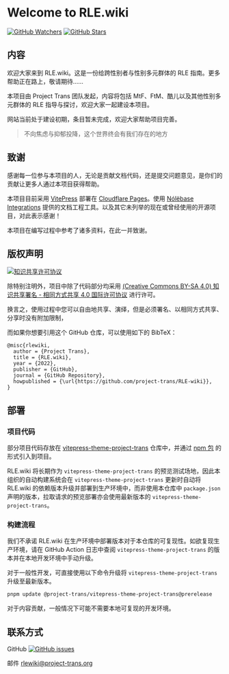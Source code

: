 # Welcome to **RLE.wiki**

[![GitHub Watchers][badge-gh-watch]][repo]
[![GitHub Stars][badge-gh-stars]][repo]

## 内容

欢迎大家来到 RLE.wiki。这是一份给跨性别者与性别多元群体的 RLE 指南。更多帮助正在路上，敬请期待……

本项目由 Project Trans 团队发起，内容将包括 MtF、FtM、酷儿以及其他性别多元群体的 RLE 指导与探讨，欢迎大家一起建设本项目。

网站当前处于建设初期，条目暂未完成，欢迎大家帮助项目完善。

> 不向焦虑与抑郁投降，这个世界终会有我们存在的地方

## 致谢

感谢每一位参与本项目的人，无论是贡献文档代码，还是提交问题意见，是你们的贡献让更多人通过本项目获得帮助。

本项目目前采用 [VitePress][vitepress-url] 部署在 [Cloudflare Pages][wiki-url]。使用 [Nólëbase Integrations][nolebase-integrations-url] 提供的文档工程工具。以及其它未列举的现在或曾经使用的开源项目，对此表示感谢！

本项目在编写过程中参考了诸多资料，在此一并致谢。

## 版权声明

[![知识共享许可协议][cc-img]][cc-url]

除特别注明外，项目中除了代码部分均采用 [(Creative Commons BY-SA 4.0) 知识共享署名 - 相同方式共享 4.0 国际许可协议][cc-url] 进行许可。

换言之，使用过程中您可以自由地共享、演绎，但是必须署名、以相同方式共享、分享时没有附加限制，

而如果你想要引用这个 GitHub 仓库，可以使用如下的 BibTeX：

```plain
@misc{rlewiki,
  author = {Project Trans},
  title = {RLE.wiki},
  year = {2022},
  publisher = {GitHub},
  journal = {GitHub Repository},
  howpublished = {\url{https://github.com/project-trans/RLE-wiki}},
}
```

## 部署

### 项目代码

部分项目代码存放在 [vitepress-theme-project-trans](https://github.com/project-trans/vitepress-theme-project-trans) 仓库中，并通过 [npm 包](https://www.npmjs.com/package/@project-trans/vitepress-theme-project-trans) 的形式引入到项目。

RLE.wiki 将长期作为 `vitepress-theme-project-trans` 的预览测试场地，因此本组织的自动构建系统会在 `vitepress-theme-project-trans` 更新时自动将 RLE.wiki 的依赖版本升级并部署到生产环境中，而非使用本仓库中 `package.json` 声明的版本，拉取请求的预览部署亦会使用最新版本的 `vitepress-theme-project-trans`。

### 构建流程

我们不承诺 RLE.wiki 在生产环境中部署版本对于本仓库的可复现性。如欲复现生产环境，请在 GitHub Action 日志中查阅 `vitepress-theme-project-trans` 的版本并在本地开发环境中手动升级。

对于一般性开发，可直接使用以下命令升级将 `vitepress-theme-project-trans` 升级至最新版本。

```bash
pnpm update @project-trans/vitepress-theme-project-trans@prerelease
```

对于内容贡献，一般情况下可能不需要本地可复现的开发环境。

## 联系方式

GitHub [![GitHub issues][badge-gh-issues]](https://github.com/project-trans/RLE-wiki/issues/new/choose)

邮件 <rlewiki@project-trans.org>

[badge-gh-issues]: https://img.shields.io/github/issues/project-trans/RLE-wiki?style=flat-square
[badge-gh-stars]: https://img.shields.io/github/stars/project-trans/RLE-wiki.svg?style=flat-square&label=Stars
[badge-gh-watch]: https://img.shields.io/github/watchers/project-trans/RLE-wiki.svg?style=flat-square&label=Watch
[cc-img]: https://i.creativecommons.org/l/by-sa/4.0/88x31.png
[cc-url]: https://creativecommons.org/licenses/by-sa/4.0
[vitepress-url]: https://vitepress.dev
[nolebase-integrations-url]: https://nolebase-integrations.ayaka.io
[repo]: https://github.com/project-trans/RLE-wiki
[wiki-url]: https://rle.wiki
